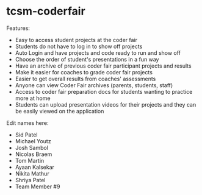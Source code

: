 # tcsm-coderfair

Features: 

<ul>
  <li>Easy to access student projects at the coder fair</li>
  <li>Students do not have to log in to show off projects</li>
  <li>Auto Login and have projects and code ready to run and show off</li>
  <li>Choose the order of student's presentations in a fun way</li>
  <li>Have an archive of previous coder fair participant projects and results</li>
  <li>Make it easier for coaches to grade coder fair projects</li>
  <li>Easier to get overall results from coaches' assessments</li>
  <li>Anyone can view Coder Fair archives (parents, students, staff)</li>
  <li>Access to coder fair preparation docs for students wanting to practice more at home</li>
  <li>Students can upload presentation videos for their projects and they can be easily viewed on the application</li>
</ul>


Edit names here: 
<ul>
  <li>Sid Patel</li>
  <li>Michael Youtz</li>
  <li>Josh Sambol</li>
  <li>Nicolas Braem</li>
  <li>Tom Martin</li>
  <li>Ayaan Kalsekar</li>
  <li>Nikita Mathur</li>
  <li>Shriya Patel</li>
  <li>Team Member #9</li>
</ul>
